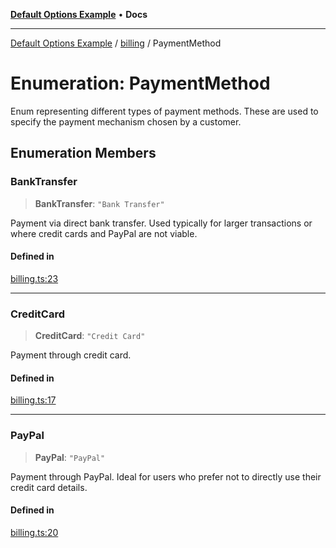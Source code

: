 [**Default Options Example**](../../README.md) • **Docs**

***

[Default Options Example](../../modules.md) / [billing](../README.md) / PaymentMethod

# Enumeration: PaymentMethod

Enum representing different types of payment methods.
These are used to specify the payment mechanism chosen by a customer.

## Enumeration Members

### BankTransfer

> **BankTransfer**: `"Bank Transfer"`

Payment via direct bank transfer. Used typically for larger transactions or where credit cards and PayPal are not viable.

#### Defined in

[billing.ts:23](https://github.com/typedoc2md/typedoc-plugin-markdown-examples/blob/main/dummy-api/src/billing.ts#L23)

***

### CreditCard

> **CreditCard**: `"Credit Card"`

Payment through credit card.

#### Defined in

[billing.ts:17](https://github.com/typedoc2md/typedoc-plugin-markdown-examples/blob/main/dummy-api/src/billing.ts#L17)

***

### PayPal

> **PayPal**: `"PayPal"`

Payment through PayPal. Ideal for users who prefer not to directly use their credit card details.

#### Defined in

[billing.ts:20](https://github.com/typedoc2md/typedoc-plugin-markdown-examples/blob/main/dummy-api/src/billing.ts#L20)
